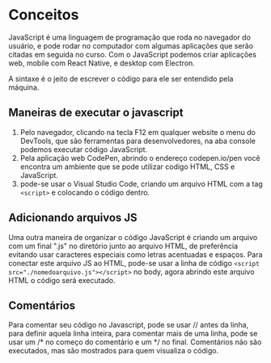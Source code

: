 # Conceitos

JavaScript é uma linguagem de programação que roda no navegador do usuário, e pode rodar no computador com algumas aplicações que serão citadas em seguida no curso. Com o JavaScript podemos criar aplicações web, mobile com React Native, e desktop com Electron. 

A sintaxe é o jeito de escrever o código para ele ser entendido pela máquina.

## Maneiras de executar o javascript
1. Pelo navegador, clicando na tecla F12 em qualquer website o menu do DevTools, que são ferramentas para desenvolvedores, na aba console podemos executar código JavaScript. 
2. Pela aplicação web CodePen, abrindo o endereço codepen.io/pen você encontra um ambiente que se pode utilizar codigo HTML, CSS e JavaScript. 
3. pode-se usar o Visual Studio Code, criando um arquivo HTML com a tag ```<script>``` e colocando o código dentro.

## Adicionando arquivos JS
Uma outra maneira de organizar o código JavaScript é criando um arquivo com um final ".js" no diretório junto ao arquivo HTML, de preferência evitando usar caracteres especiais como letras acentuadas e espaços. Para conectar este arquivo JS ao HTML, pode-se usar a linha de código ```<script src="./nomedoarquivo.js"></script>``` no body, agora abrindo este arquivo HTML o código será executado.

## Comentários

Para comentar seu código no Javascript, pode se usar // antes da linha, para definir aquela linha inteira, para comentar mais de uma linha, pode se usar um /* no começo do comentário e um */ no final. Comentários não são executados, mas são mostrados para quem visualiza o código.